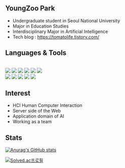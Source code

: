 ## YoungZoo Park

- Undergraduate student in Seoul National University
- Major in Education Studies
- Interdisciplinary Major in Artificial Intelligence
- Tech blog : https://tomatolife.tistory.com/

## Languages & Tools
<br/> <img src="https://img.shields.io/badge/Python-3776AB?style=flat-square&logo=Python&logoColor=white"/> <img src="https://img.shields.io/badge/C-A8B9CC?style=flat-square&logo=c&logoColor=white"/> <img src="https://img.shields.io/badge/C++-00599C?style=flat-square&logo=cpp&logoColor=white"/>  <img src="https://img.shields.io/badge/JAVA-007396?style=for-the-badge&logo=java&logoColor=white"> <img src="https://img.shields.io/badge/JavaScript-F7DF1E?style=flat-square&logo=js&logoColor=white"/> <img src="https://img.shields.io/badge/OCaml-EC6813?style=flat-square&logo=ocaml&logoColor=white"/> </br>
<img src="https://img.shields.io/badge/Visual%20Studio-5C2D91?style=flat-square&logo=vs&logoColor=white"/> <img src="https://img.shields.io/badge/Visual%20Studio%20Code-007ACC?style=flat-square&logo=vsc&logoColor=white"/> 
<img src="https://img.shields.io/badge/Jupyter-F37626?style=flat-square&logo=jup&logoColor=white"/> <img src="https://img.shields.io/badge/Notion-000000?style=flat-square&logo=not&logoColor=yellow"/> <img src="https://img.shields.io/badge/Slack-4A154B?style=flat-square&logo=not&logoColor=white"/><br/>

## Interest
- HCI Human Computer Interaction
- Server side of the Web
- Application domain of AI
- Working as a team


## Stats

[![Anurag's GitHub stats](https://github-readme-stats.vercel.app/api?username=tomatozoo)](https://github.com/tomatozoo/github-readme-stats)


[![Solved.ac프로필](http://mazassumnida.wtf/api/generate_badge?boj=enkeejuniour)](https://solved.ac/enkeejuniour)
